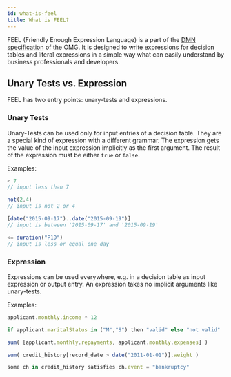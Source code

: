 ```yaml
---
id: what-is-feel
title: What is FEEL?
---
```


FEEL (Friendly Enough Expression Language) is a part of the [DMN specification](http://www.omg.org/spec/DMN/) of the OMG. It is designed to write expressions for decision tables and literal expressions in a simple way what can easily understand by business professionals and developers.

## Unary Tests vs. Expression

FEEL has two entry points: unary-tests and expressions. 

### Unary Tests

Unary-Tests can be used only for input entries of a decision table. They are a special kind of expression with a different grammar. The expression gets the value of the input expression implicitly as the first argument. The result of the expression must be either `true` or `false`.

Examples:

```js
< 7                                                 
// input less than 7

not(2,4)                                            
// input is not 2 or 4

[date("2015-09-17")..date("2015-09-19")]            
// input is between '2015-09-17' and '2015-09-19'

<= duration("P1D")                                  
// input is less or equal one day    
```

### Expression

Expressions can be used everywhere, e.g. in a decision table as input expression or output entry. An expression takes no implicit arguments like unary-tests.

Examples:

```js
applicant.monthly.income * 12                                           

if applicant.maritalStatus in ("M","S") then "valid" else "not valid"    

sum( [applicant.monthly.repayments, applicant.monthly.expenses] )        

sum( credit_history[record_date > date("2011-01-01")].weight )           

some ch in credit_history satisfies ch.event = "bankruptcy"      
```
